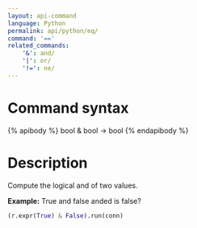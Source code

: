 ```yaml
---
layout: api-command 
language: Python
permalink: api/python/eq/
command: '=='
related_commands:
    '&': and/
    '|': or/
    '!=': ne/
---
```


# Command syntax #

{% apibody %}
bool & bool &rarr; bool
{% endapibody %}

# Description #

Compute the logical and of two values.

__Example:__ True and false anded is false?

```py
(r.expr(True) & False).run(conn)
```
